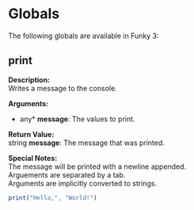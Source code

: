 # Globals

The following globals are available in Funky 3:

## print
**Description:**\
Writes a message to the console.

**Arguments:**
* any* **message**: The values to print.

**Return Value:**\
string **message**: The message that was printed.

**Special Notes:**\
The message will be printed with a newline appended.\
Arguements are separated by a tab.\
Arguments are implicitly converted to strings.

```javascript
print("Hello,", "World!")
```